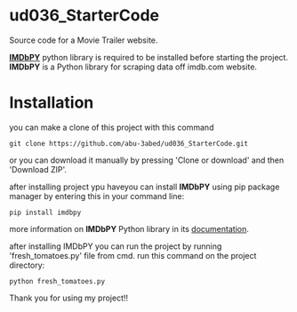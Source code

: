 # ud036_StarterCode
Source code for a Movie Trailer website.


[**IMDbPY**](https://github.com/alberanid/imdbpy) python library is required to be installed before starting the project. 
**IMDbPY** is a Python library for scraping data off imdb.com website.

Installation
============
you can make a clone of this project with this command

	git clone https://github.com/abu-3abed/ud036_StarterCode.git
or you can download it manually by pressing 'Clone or download' and then 'Download ZIP'.

after installing project ypu haveyou can install **IMDbPY** using pip package manager by entering this in your command line:

	pip install imdbpy
	
more information on **IMDbPY** Python library in its [documentation](https://imdbpy.readthedocs.io/).

after installing IMDbPY you can run the project by running 'fresh_tomatoes.py' file from cmd. run this command on the project directory:

	python fresh_tomatoes.py
	
Thank you for using my project!!
